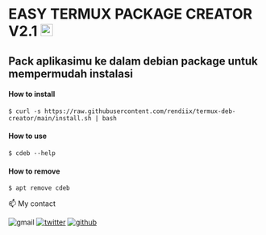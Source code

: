 # EASY TERMUX PACKAGE CREATOR V2.1 <img src="https://user-images.githubusercontent.com/1303154/88677602-1635ba80-d120-11ea-84d8-d263ba5fc3c0.gif" width="24px" alt="hi">

## Pack aplikasimu ke dalam debian package untuk mempermudah instalasi

#### How to install
```console
$ curl -s https://raw.githubusercontent.com/rendiix/termux-deb-creator/main/install.sh | bash
```
#### How to use
```console
$ cdeb --help
```
#### How to remove
```console
$ apt remove cdeb
```

📫  My contact

![gmail](https://img.shields.io/static/v1?style=flat-square&logo=gmail&label=&message=vanzdobz@gmail.com&color=5b5b5b&labelColor=5b5b5b)
[![twitter](https://img.shields.io/static/v1?style=flat-square&logo=twitter&label=&message=@rendiix&color=5b5b5b&labelColor=5b5b5b)](https://www.twitter.com/rendiix)
[![github](https://img.shields.io/static/v1?style=flat-square&logo=github&label=&message=@rendiix&color=5b5b5b&labelColor=5b5b5b)](https://github.com/rendiix)
